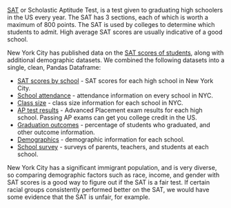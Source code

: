 <p><a href="https://en.wikipedia.org/wiki/SAT">SAT</a> or Scholastic Aptitude Test, is a test given to graduating high schoolers in the US every year. The SAT has 3 sections, each of which is worth a maximum of 800 points. The SAT is used by colleges to determine which students to admit. High average SAT scores are usually indicative of a good school.</p>

<p>New York City has published data on the <a href="https://data.cityofnewyork.us/Education/SAT-Results/f9bf-2cp4">SAT scores of students</a>, along with additional demographic datasets. We combined the following datasets into a single, clean, Pandas Dataframe:</p>

<ul>
  <li><a href="https://data.cityofnewyork.us/Education/SAT-Results/f9bf-2cp4">SAT scores by school</a> - SAT scores for each high school in New York City.</li>
  <li><a href="https://data.cityofnewyork.us/Education/School-Attendance-and-Enrollment-Statistics-by-Dis/7z8d-msnt">School attendance</a> - attendance information on every school in NYC.</li>
  <li><a href="https://data.cityofnewyork.us/Education/2010-2011-Class-Size-School-level-detail/urz7-pzb3">Class size</a> - class size information for each school in NYC.</li>
  <li><a href="https://data.cityofnewyork.us/Education/AP-College-Board-2010-School-Level-Results/itfs-ms3e">AP test results</a> - Advanced Placement exam results for each high school. Passing AP exams can get you college credit in the US.</li>
  <li><a href="https://data.cityofnewyork.us/Education/Graduation-Outcomes-Classes-Of-2005-2010-School-Le/vh2h-md7a">Graduation outcomes</a> -  percentage of students who graduated, and other outcome information.</li>
  <li><a href="https://data.cityofnewyork.us/Education/School-Demographics-and-Accountability-Snapshot-20/ihfw-zy9j">Demographics</a> - demographic information for each school.</li>
  <li><a href="https://data.cityofnewyork.us/Education/NYC-School-Survey-2011/mnz3-dyi8">School survey</a> - surveys of parents, teachers, and students at each school.</li>
</ul>

<p>New York City has a significant immigrant population, and is very diverse, so comparing demographic factors such as race, income, and gender with SAT scores is a good way to figure out if the SAT is a fair test. If certain racial groups consistently performed better on the SAT, we would have some evidence that the SAT is unfair, for example.</p>
